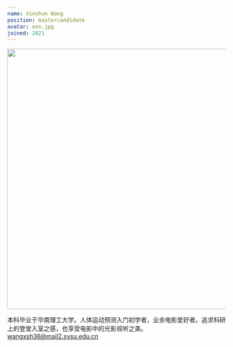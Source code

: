 ```yaml
---
name: Xinshun Wang
position: mastercandidate
avatar: wxs.jpg
joined: 2021
---
```


<img width="600" src="{{site.baseurl}}/images/people/{{page.avatar}}" data-action="zoom">

本科毕业于华南理工大学。人体运动预测入门初学者，业余电影爱好者。追求科研上的登堂入室之感，也享受电影中的光影视听之美。
wangxsh36@mail2.sysu.edu.cn
